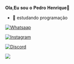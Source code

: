 𝐎𝐥𝐚,𝐄𝐮 𝐬𝐨𝐮 𝐨 𝐏𝐞𝐝𝐫𝐨 𝐇𝐞𝐧𝐫𝐢𝐪𝐮𝐞👋
- 🌱 estudando programação



[![Whatsaap](https://img.shields.io/badge/WhatsApp-25D366?style=for-the-badge&logo=whatsapp&logoColor=white)](wa.me//27999473083)

[![Instagram](https://img.shields.io/badge/Instagram-E4405F?style=for-the-badge&logo=instagram&logoColor=white)](https://instagram.com/pedro_henrique_favaro)

[![Discord](https://img.shields.io/badge/Discord-7289DA?style=for-the-badge&logo=discord&logoColor=white)](https://Discord.com/pedro09756)






<a href="https://instagram.com/pedro_henrique_favaro" target="_blank"><img src="https://img.shields.io/badge/-Instagram-%23E4405F?style=for-the-badge&logo=instagram&logoColor=white" target="_blank"></a>
